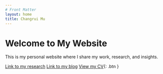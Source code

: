 ```yaml
---
# Front Matter
layout: home
title: Changrui Mu
---
```


# Welcome to My Website

This is my personal website where I share my work, research, and insights.

[Link to my research](/research/)
[Link to my blog](/blog/)
[View my CV](/cv){: .btn }

